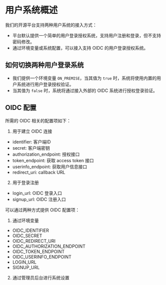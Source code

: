 # 用户系统概述

我们的开源平台支持两种用户系统的接入方式：
- 平台默认提供一个简单的用户登录授权系统，支持用户注册和登录，但不支持密码修改。
- 通过环境变量或系统配置，可以接入支持 OIDC 的用户登录授权系统。

## 如何切换两种用户登录系统

- 我们提供一个环境变量 `ON_PREMISE`，当其值为 `true` 时，系统将使用内置的用户系统进行用户登录授权验证。
- 当其值为 `false` 时，系统将通过接入外部的 OIDC 系统进行授权登录验证。

## OIDC 配置

所需的 OIDC 相关的配置项如下：

1. 用于建立 OIDC 连接
  - identifier: 客户端ID
  - secret: 客户端密钥
  - authorization_endpoint: 授权接口
  - token_endpoint: 获取 access token 接口
  - userinfo_endpoint: 获取用户信息接口
  - redirect_uri: callback URL

2. 用于登录注册
  - login_url: OIDC 登录入口
  - signup_url: OIDC 注册入口

可以通过两种方式提供 OIDC 配置项：

1. 通过环境变量
- OIDC_IDENTIFIER
- OIDC_SECRET
- OIDC_REDIRECT_URI
- OIDC_AUTHORIZATION_ENDPOINT
- OIDC_TOKEN_ENDPOINT
- OIDC_USERINFO_ENDPOINT
- LOGIN_URL
- SIGNUP_URL

2. 通过管理员后台进行系统设置
